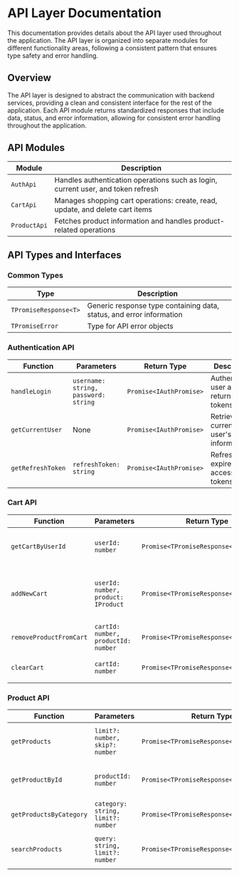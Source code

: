 # API Layer Documentation

This documentation provides details about the API layer used throughout the application. The API layer is organized into separate modules for different functionality areas, following a consistent pattern that ensures type safety and error handling.

## Overview

The API layer is designed to abstract the communication with backend services, providing a clean and consistent interface for the rest of the application. Each API module returns standardized responses that include data, status, and error information, allowing for consistent error handling throughout the application.

## API Modules

| Module       | Description                                                                      |
| ------------ | -------------------------------------------------------------------------------- |
| `AuthApi`    | Handles authentication operations such as login, current user, and token refresh |
| `CartApi`    | Manages shopping cart operations: create, read, update, and delete cart items    |
| `ProductApi` | Fetches product information and handles product-related operations               |

## API Types and Interfaces

### Common Types

| Type                  | Description                                                          |
| --------------------- | -------------------------------------------------------------------- |
| `TPromiseResponse<T>` | Generic response type containing data, status, and error information |
| `TPromiseError`       | Type for API error objects                                           |

### Authentication API

| Function          | Parameters                           | Return Type             | Description                           |
| ----------------- | ------------------------------------ | ----------------------- | ------------------------------------- |
| `handleLogin`     | `username: string, password: string` | `Promise<IAuthPromise>` | Authenticates user and returns tokens |
| `getCurrentUser`  | None                                 | `Promise<IAuthPromise>` | Retrieves current user's information  |
| `getRefreshToken` | `refreshToken: string`               | `Promise<IAuthPromise>` | Refreshes expired access tokens       |

### Cart API

| Function                | Parameters                          | Return Type                            | Description                                         |
| ----------------------- | ----------------------------------- | -------------------------------------- | --------------------------------------------------- |
| `getCartByUserId`       | `userId: number`                    | `Promise<TPromiseResponse<ICartData>>` | Gets all shopping carts for a user                  |
| `addNewCart`            | `userId: number, product: IProduct` | `Promise<TPromiseResponse<ICart>>`     | Creates a new cart or adds product to existing cart |
| `removeProductFromCart` | `cartId: number, productId: number` | `Promise<TPromiseResponse<ICart>>`     | Removes a product from a cart                       |
| `clearCart`             | `cartId: number`                    | `Promise<TPromiseResponse<null>>`      | Clears all products from a cart                     |

### Product API

| Function                | Parameters                         | Return Type                               | Description                         |
| ----------------------- | ---------------------------------- | ----------------------------------------- | ----------------------------------- |
| `getProducts`           | `limit?: number, skip?: number`    | `Promise<TPromiseResponse<IProductData>>` | Gets a paginated list of products   |
| `getProductById`        | `productId: number`                | `Promise<TPromiseResponse<IProduct>>`     | Gets details for a specific product |
| `getProductsByCategory` | `category: string, limit?: number` | `Promise<TPromiseResponse<IProductData>>` | Gets products by category           |
| `searchProducts`        | `query: string, limit?: number`    | `Promise<TPromiseResponse<IProductData>>` | Searches products by query string   |
